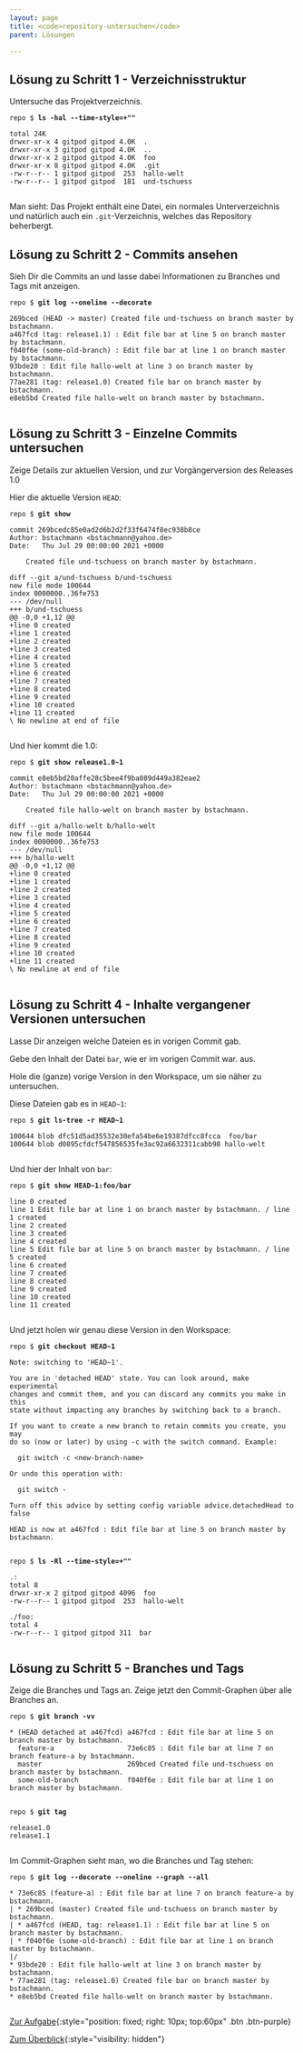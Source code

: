 ```yaml
---
layout: page
title: <code>repository-untersuchen</code>
parent: Lösungen

---
```

## Lösung zu Schritt 1 - Verzeichnisstruktur

Untersuche das Projektverzeichnis.


<pre><code>repo $ <b>ls -hal --time-style=+&quot;&quot;</b><br><br>total 24K<br>drwxr-xr-x 4 gitpod gitpod 4.0K  .<br>drwxr-xr-x 3 gitpod gitpod 4.0K  ..<br>drwxr-xr-x 2 gitpod gitpod 4.0K  foo<br>drwxr-xr-x 8 gitpod gitpod 4.0K  .git<br>-rw-r--r-- 1 gitpod gitpod  253  hallo-welt<br>-rw-r--r-- 1 gitpod gitpod  181  und-tschuess<br><br></code></pre>


Man sieht: Das Projekt enthält eine Datei, ein normales Unterverzeichnis
und natürlich auch ein `.git`-Verzeichnis, welches das Repository beherbergt.

## Lösung zu Schritt 2 - Commits ansehen

Sieh Dir die Commits an und lasse dabei Informationen 
zu Branches und Tags mit anzeigen.


<pre><code>repo $ <b>git log --oneline --decorate</b><br><br>269bced (HEAD -&gt; master) Created file und-tschuess on branch master by bstachmann.<br>a467fcd (tag: release1.1) : Edit file bar at line 5 on branch master by bstachmann.<br>f040f6e (some-old-branch) : Edit file bar at line 1 on branch master by bstachmann.<br>93bde20 : Edit file hallo-welt at line 3 on branch master by bstachmann.<br>77ae281 (tag: release1.0) Created file bar on branch master by bstachmann.<br>e8eb5bd Created file hallo-welt on branch master by bstachmann.<br><br></code></pre>


## Lösung zu Schritt 3 - Einzelne Commits untersuchen

Zeige Details zur aktuellen Version,
und zur Vorgängerversion des Releases 1.0


Hier die aktuelle Version `HEAD`:


<pre><code>repo $ <b>git show</b><br><br>commit 269bcedc85e0ad2d6b2d2f33f6474f8ec938b8ce<br>Author: bstachmann &lt;bstachmann@yahoo.de&gt;<br>Date:   Thu Jul 29 00:00:00 2021 +0000<br><br>    Created file und-tschuess on branch master by bstachmann.<br><br>diff --git a/und-tschuess b/und-tschuess<br>new file mode 100644<br>index 0000000..36fe753<br>--- /dev/null<br>+++ b/und-tschuess<br>@@ -0,0 +1,12 @@<br>+line 0 created<br>+line 1 created<br>+line 2 created<br>+line 3 created<br>+line 4 created<br>+line 5 created<br>+line 6 created<br>+line 7 created<br>+line 8 created<br>+line 9 created<br>+line 10 created<br>+line 11 created<br>\ No newline at end of file<br><br></code></pre>



Und hier kommt die 1.0:


<pre><code>repo $ <b>git show release1.0~1</b><br><br>commit e8eb5bd20affe28c5bee4f9ba089d449a382eae2<br>Author: bstachmann &lt;bstachmann@yahoo.de&gt;<br>Date:   Thu Jul 29 00:00:00 2021 +0000<br><br>    Created file hallo-welt on branch master by bstachmann.<br><br>diff --git a/hallo-welt b/hallo-welt<br>new file mode 100644<br>index 0000000..36fe753<br>--- /dev/null<br>+++ b/hallo-welt<br>@@ -0,0 +1,12 @@<br>+line 0 created<br>+line 1 created<br>+line 2 created<br>+line 3 created<br>+line 4 created<br>+line 5 created<br>+line 6 created<br>+line 7 created<br>+line 8 created<br>+line 9 created<br>+line 10 created<br>+line 11 created<br>\ No newline at end of file<br><br></code></pre>


## Lösung zu Schritt 4 - Inhalte vergangener Versionen untersuchen

Lasse Dir anzeigen welche Dateien es in vorigen Commit gab.

Gebe den Inhalt der Datei `bar`,  wie er im vorigen Commit war. aus.

Hole die (ganze) vorige Version in den Workspace, um sie näher zu untersuchen.


Diese Dateien gab es in `HEAD~1`:


<pre><code>repo $ <b>git ls-tree -r HEAD~1</b><br><br>100644 blob dfc51d5ad35532e30efa54be6e19387dfcc8fcca	foo/bar<br>100644 blob d0895cfdcf547856535fe3ac92a6632311cabb98	hallo-welt<br><br></code></pre>



Und hier der Inhalt von `bar`:


<pre><code>repo $ <b>git show HEAD~1:foo/bar</b><br><br>line 0 created<br>line 1 Edit file bar at line 1 on branch master by bstachmann. / line 1 created<br>line 2 created<br>line 3 created<br>line 4 created<br>line 5 Edit file bar at line 5 on branch master by bstachmann. / line 5 created<br>line 6 created<br>line 7 created<br>line 8 created<br>line 9 created<br>line 10 created<br>line 11 created<br><br></code></pre>



Und jetzt holen wir genau diese Version in den Workspace:


<pre><code>repo $ <b>git checkout HEAD~1</b><br><br>Note: switching to 'HEAD~1'.<br><br>You are in 'detached HEAD' state. You can look around, make experimental<br>changes and commit them, and you can discard any commits you make in this<br>state without impacting any branches by switching back to a branch.<br><br>If you want to create a new branch to retain commits you create, you may<br>do so (now or later) by using -c with the switch command. Example:<br><br>  git switch -c &lt;new-branch-name&gt;<br><br>Or undo this operation with:<br><br>  git switch -<br><br>Turn off this advice by setting config variable advice.detachedHead to false<br><br>HEAD is now at a467fcd : Edit file bar at line 5 on branch master by bstachmann.<br><br></code></pre>



<pre><code>repo $ <b>ls -Rl --time-style=+&quot;&quot;</b><br><br>.:<br>total 8<br>drwxr-xr-x 2 gitpod gitpod 4096  foo<br>-rw-r--r-- 1 gitpod gitpod  253  hallo-welt<br><br>./foo:<br>total 4<br>-rw-r--r-- 1 gitpod gitpod 311  bar<br><br></code></pre>


## Lösung zu Schritt 5 - Branches und Tags

Zeige die Branches und Tags an.
Zeige jetzt den Commit-Graphen über alle Branches an.


<pre><code>repo $ <b>git branch -vv</b><br><br>* (HEAD detached at a467fcd) a467fcd : Edit file bar at line 5 on branch master by bstachmann.<br>  feature-a                  73e6c85 : Edit file bar at line 7 on branch feature-a by bstachmann.<br>  master                     269bced Created file und-tschuess on branch master by bstachmann.<br>  some-old-branch            f040f6e : Edit file bar at line 1 on branch master by bstachmann.<br><br></code></pre>



<pre><code>repo $ <b>git tag</b><br><br>release1.0<br>release1.1<br><br></code></pre>


Im Commit-Graphen sieht man, wo die Branches und Tag stehen:


<pre><code>repo $ <b>git log --decorate --oneline --graph --all</b><br><br>* 73e6c85 (feature-a) : Edit file bar at line 7 on branch feature-a by bstachmann.<br>| * 269bced (master) Created file und-tschuess on branch master by bstachmann.<br>| * a467fcd (HEAD, tag: release1.1) : Edit file bar at line 5 on branch master by bstachmann.<br>| * f040f6e (some-old-branch) : Edit file bar at line 1 on branch master by bstachmann.<br>|/  <br>* 93bde20 : Edit file hallo-welt at line 3 on branch master by bstachmann.<br>* 77ae281 (tag: release1.0) Created file bar on branch master by bstachmann.<br>* e8eb5bd Created file hallo-welt on branch master by bstachmann.<br><br></code></pre>


[Zur Aufgabe](aufgabe-repository-untersuchen.html){:style="position: fixed; right: 10px; top:60px" .btn .btn-purple}

[Zum Überblick](../../ueberblick.html){:style="visibility: hidden"}

